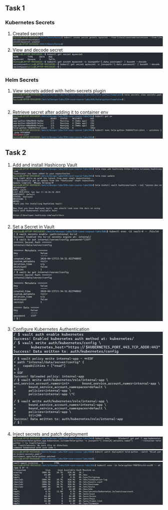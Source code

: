 ## Task 1

### Kubernetes Secrets
1. Created secret
![](screenshots/secret_1.png)
2. View and decode secret
![](screenshots/secret_2.png)

### Helm Secrets
1. View secrets added with helm-secrets plugin
![](screenshots/secret_3.png)

2. Retrieve secret after adding it to container env
![](screenshots/secret_4.png)

## Task 2
1. Add and install Hashicorp Vault
![](screenshots/secret_5.png)

2. Set a Secret in Vault
![](screenshots/secret_6.png)
3. Configure Kubernetes Authentication
![](screenshots/secret_7.png)
![](screenshots/secret_8.png)
4. Inject secrets and patch deployment
![](screenshots/secret_9.png)
![](screenshots/secret_10.png)
![](screenshots/secret_11.png)